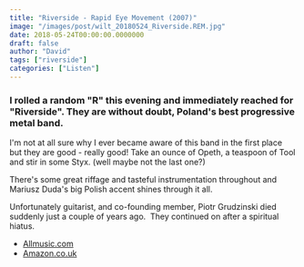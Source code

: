 ```yaml
---
title: "Riverside - Rapid Eye Movement (2007)"
image: "/images/post/wilt_20180524_Riverside.REM.jpg"
date: 2018-05-24T00:00:00.0000000
draft: false
author: "David"
tags: ["riverside"]
categories: ["Listen"]
---
```

### I rolled a random "R" this evening and immediately reached for "Riverside". They are without doubt, Poland's best progressive metal band.

 I'm not at all sure why I ever became aware of this band in the first place but they are good - really good! Take an ounce of Opeth, a teaspoon of Tool and stir in some Styx. (well maybe not the last one?)

 There's some great riffage and tasteful instrumentation throughout and Mariusz Duda's big Polish accent shines through it all.

 Unfortunately guitarist, and co-founding member, Piotr Grudzinski died suddenly just a couple of years ago.  They continued on after a spiritual hiatus.

-  [Allmusic.com](https://www.allmusic.com/album/rapid-eye-movement-mw0000580788/user-reviews)
-  [Amazon.co.uk](https://www.amazon.co.uk/Rapid-Eye-Movement-Riverside/dp/B002QEISJI/ref=sr_1_4?s=music&amp;ie=UTF8&amp;qid=1527147829&amp;sr=1-4&amp;keywords=riverside)